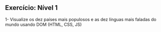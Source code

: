 ## Exercício: Nível 1
1- Visualize os dez países mais populosos e as dez línguas mais faladas do mundo usando DOM (HTML, CSS, JS)